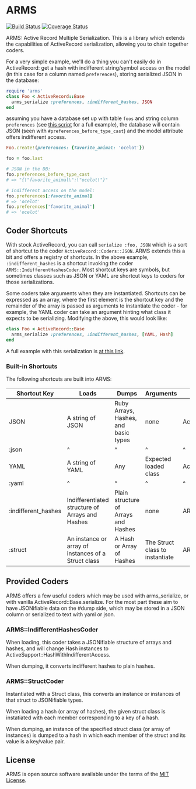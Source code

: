 # ARMS

[![Build Status](https://travis-ci.org/notEthan/arms.svg?branch=master)](https://travis-ci.org/notEthan/arms)
[![Coverage Status](https://coveralls.io/repos/github/notEthan/arms/badge.svg)](https://coveralls.io/github/notEthan/arms)

ARMS: Active Record Multiple Serialization. This is a library which extends the capabilities of ActiveRecord serialization, allowing you to chain together coders.

For a very simple example, we'll do a thing you can't easily do in ActiveRecord: get a hash with indifferent string/symbol access on the model (in this case for a column named `preferences`), storing serialized JSON in the database:

```ruby
require 'arms'
class Foo < ActiveRecord::Base
  arms_serialize :preferences, :indifferent_hashes, JSON
end
```

assuming you have a database set up with table `foos` and string column `preferences` (see [this script](https://gist.github.com/notEthan/84a4e583ea6e96f0f92dab43286ba301) for a full example), the database will contain JSON (seen with `#preferences_before_type_cast`) and the model attribute offers indifferent access.

```ruby
Foo.create!(preferences: {favorite_animal: 'ocelot'})

foo = foo.last

# JSON in the DB:
foo.preferences_before_type_cast
# => "{\"favorite_animal\":\"ocelot\"}"

# indifferent access on the model:
foo.preferences[:favorite_animal]
# => 'ocelot'
foo.preferences['favorite_animal']
# => 'ocelot'
```

## Coder Shortcuts

With stock ActiveRecord, you can call `serialize :foo, JSON` which is a sort of shortcut to the coder `ActiveRecord::Coders::JSON`. ARMS extends this a bit and offers a registry of shortcuts. In the above example, `:indifferent_hashes` is a shortcut invoking the coder `ARMS::IndifferentHashesCoder`. Most shortcut keys are symbols, but sometimes classes such as JSON or YAML are shortcut keys to coders for those serializations.

Some coders take arguments when they are instantiated. Shortcuts can be expressed as an array, where the first element is the shortcut key and the remainder of the array is passed as arguments to instantiate the coder - for example, the YAML coder can take an argument hinting what class it expects to be serializing. Modifying the above, this would look like:

```ruby
class Foo < ActiveRecord::Base
  arms_serialize :preferences, :indifferent_hashes, [YAML, Hash]
end
```

A full example with this serialization is [at this link](https://gist.github.com/notEthan/297243912fcbd07354fc3d48093df12f).

### Built-in Shortcuts

The following shortcuts are built into ARMS:

| Shortcut Key        | Loads                                               | Dumps                                | Arguments                       | Coder Class                      |
| ---                 | ---                                                 | ---                                  | ---                             | ---                              |
| JSON                | A string of JSON                                    | Ruby Arrays, Hashes, and basic types | none                            | ActiveRecord::Coders::JSON       |
| :json               | ^                                                   | ^                                    | ^                               | ^                                |
| YAML                | A string of YAML                                    | Any                                  | Expected loaded class           | ActiveRecord::Coders::YAMLColumn |
| :yaml               | ^                                                   | ^                                    | ^                               | ^                                |
| :indifferent_hashes | Indifferentiated structure of Arrays and Hashes     | Plain structure of Arrays and Hashes | none                            | ARMS::IndifferentHashesCoder     |
| :struct             | An instance or array of instances of a Struct class | A Hash or Array of Hashes            | The Struct class to instantiate | ARMS::StructCoder                |

## Provided Coders

ARMS offers a few useful coders which may be used with arms_serialize, or with vanilla ActiveRecord::Base.serialize. For the most part these aim to have JSONifiable data on the #dump side, which may be stored in a JSON column or serialized to text with yaml or json.

### ARMS::IndifferentHashesCoder

When loading, this coder takes a JSONifiable structure of arrays and hashes, and will change Hash instances to ActiveSupport::HashWithIndifferentAccess.

When dumping, it converts indifferent hashes to plain hashes.

### ARMS::StructCoder

Instantiated with a Struct class, this converts an instance or instances of that struct to JSONifiable types.

When loading a hash (or array of hashes), the given struct class is instatiated with each member corresponding to a key of a hash.

When dumping, an instance of the specified struct class (or array of instances) is dumped to a hash in which each member of the struct and its value is a key/value pair.

## License

ARMS is open source software available under the terms of the [MIT License](https://opensource.org/licenses/MIT).

